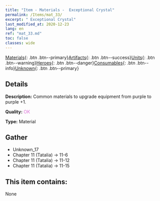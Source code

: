```yaml
---
title: "Item - Materials -  Exceptional Crystal"
permalink: /Items/mat_33/
excerpt: " Exceptional Crystal"
last_modified_at: 2020-12-23
lang: en
ref: "mat_33.md"
toc: false
classes: wide
---
```

 [Materials](/Items/){: .btn .btn--primary}[Artifacts](/Items/Artifacts/){: .btn .btn--success}[Units](/Items/Units/){: .btn .btn--warning}[Heroes](/Items/Heroes/){: .btn .btn--danger}[Consumables](/Items/Consumables/){: .btn .btn--info}[Unknown](/Items/Unknown/){: .btn .btn--primary}

## Details
 **Description:** Common materials to upgrade equipment from purple to purple +1.

 **Quality:** <span style="color: #DA70D6">OK</span>

 **Type:** Material

## Gather

*    Unknown_17 
*    Chapter 11 (Tatalia) -> 11-6 
*    Chapter 11 (Tatalia) -> 11-12 
*    Chapter 11 (Tatalia) -> 11-15 

## This item contains:

  None


